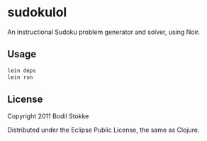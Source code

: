 # sudokulol

An instructional Sudoku problem generator and solver, using Noir.

## Usage

```bash
lein deps
lein run
```

## License

Copyright 2011 Bodil Stokke

Distributed under the Eclipse Public License, the same as Clojure.

